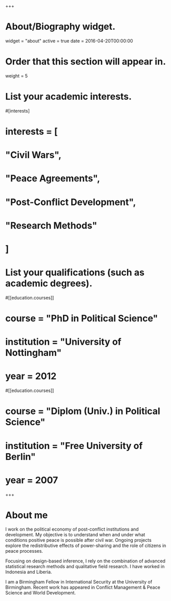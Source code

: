 +++
# About/Biography widget.
widget = "about"
active = true
date = 2016-04-20T00:00:00

# Order that this section will appear in.
weight = 5

# List your academic interests.
#[interests]
#  interests = [
#    "Civil Wars",
#    "Peace Agreements",
#    "Post-Conflict Development",
#    "Research Methods"
#  ]

# List your qualifications (such as academic degrees).
#[[education.courses]]
#  course = "PhD in Political Science"
#  institution = "University of Nottingham"
#  year = 2012

#[[education.courses]]
#  course = "Diplom (Univ.) in Political Science"
#  institution = "Free University of Berlin"
#  year = 2007
 
+++

# About me

I work on the political economy of post-conflict institutions and development. My objective is to understand when and under what conditions positive peace is possible after civil war. Ongoing projects explore the redistributive effects of power-sharing and the role of citizens in peace processes.

Focusing on design-based inference, I rely on the combination of advanced statistical research methods and qualitative field research. I have worked in Indonesia and Liberia.

I am a Birmingham Fellow in International Security at the University of Birmingham. Recent work has appeared in Conflict Management & Peace Science and World Development.
